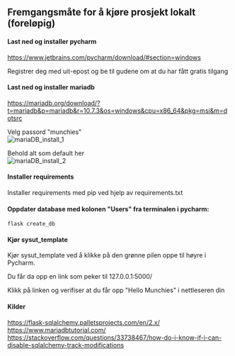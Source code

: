 ## Fremgangsmåte for å kjøre prosjekt lokalt (foreløpig)



#### Last ned og installer pycharm

https://www.jetbrains.com/pycharm/download/#section=windows

Registrer deg med uit-epost og be til gudene om at du har fått gratis tilgang

#### Last ned og installer mariadb

https://mariadb.org/download/?t=mariadb&p=mariadb&r=10.7.3&os=windows&cpu=x86_64&pkg=msi&m=dotsrc

Velg passord "munchies"  
![mariaDB_install_1](https://user-images.githubusercontent.com/98937880/154868769-7f317a29-1109-45bd-a5e2-23c48ac878d3.png)

Behold alt som default her  
![mariaDB_install_2](https://user-images.githubusercontent.com/98937880/154868776-a0fa6d99-c317-4a4d-8d16-9dbc74a318ad.png)

#### Installer requirements

Installer requirements med pip ved hjelp av requirements.txt

#### Oppdater database med kolonen "Users" fra terminalen i pycharm:

```flask create_db```

#### Kjør sysut_template

Kjør sysut_template ved å klikke på den grønne pilen oppe til høyre i Pycharm.

Du får da opp en link som peker til 127.0.0.1:5000/

Klikk på linken og verifiser at du får opp "Hello Munchies" i nettleseren din


#### Kilder
https://flask-sqlalchemy.palletsprojects.com/en/2.x/ 
https://www.mariadbtutorial.com/
https://stackoverflow.com/questions/33738467/how-do-i-know-if-i-can-disable-sqlalchemy-track-modifications
